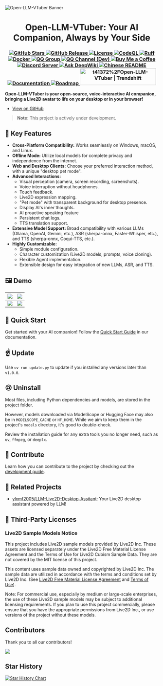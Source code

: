 <picture>
  <source media="(prefers-color-scheme: dark)" srcset="./assets/banner.jpg">
  <img alt="Open-LLM-VTuber Banner" src="./assets/banner.jpg">
</picture>

<h1 align="center">Open-LLM-VTuber: Your AI Companion, Always by Your Side</h1>

<h3 align="center">
    <a href="https://github.com/t41372/Open-LLM-VTuber" target="_blank">
        <img src="https://img.shields.io/github/stars/t41372/Open-LLM-VTuber?style=social" alt="GitHub Stars">
    </a>
    <a href="https://github.com/t41372/Open-LLM-VTuber/releases">
        <img src="https://img.shields.io/github/v/release/t41372/Open-LLM-VTuber" alt="GitHub Release">
    </a>
    <a href="https://github.com/t41372/Open-LLM-VTuber/blob/main/LICENSE">
        <img src="https://img.shields.io/github/license/t41372/Open-LLM-VTuber" alt="License">
    </a>
    <a href="https://github.com/Open-LLM-VTuber/Open-LLM-VTuber/actions/workflows/codeql.yml">
        <img src="https://github.com/Open-LLM-VTuber/Open-LLM-VTuber/actions/workflows/codeql.yml/badge.svg" alt="CodeQL">
    </a>
    <a href="https://github.com/Open-LLM-VTuber/Open-LLM-VTuber/actions/workflows/ruff.yml">
        <img src="https://github.com/Open-LLM-VTuber/Open-LLM-VTuber/actions/workflows/ruff.yml/badge.svg" alt="Ruff">
    </a>
    <a href="https://hub.docker.com/r/t41372/open-llm-vtuber">
        <img src="https://img.shields.io/badge/t41372%2FOpen--LLM--VTuber-%25230db7ed.svg?logo=docker&logoColor=blue&labelColor=white&color=blue" alt="Docker">
    </a>
    <a href="https://qm.qq.com/q/ngvNUQpuKI">
        <img src="https://img.shields.io/badge/QQ_Group-792615362-white?style=flat&logo=qq&logoColor=white" alt="QQ Group">
    </a>
    <a href="https://pd.qq.com/s/tt54r3bu">
        <img src="https://img.shields.io/badge/QQ_Channel_(dev)-pd93364606-white?style=flat&logo=qq&logoColor=white" alt="QQ Channel (Dev)">
    </a>
    <a href="https://www.buymeacoffee.com/yi.ting">
        <img src="https://img.shields.io/badge/Buy%20Me%20a%20Coffee-ffdd00?style=for-the-badge&logo=buy-me-a-coffee&logoColor=black" alt="Buy Me a Coffee">
    </a>
    <a href="https://discord.gg/3UDA8YFDXx">
        <img src="https://dcbadge.limes.pink/api/server/3UDA8YFDXx" alt="Discord Server">
    </a>
    <a href="https://deepwiki.com/Open-LLM-VTuber/Open-LLM-VTuber">
        <img src="https://deepwiki.com/badge.svg" alt="Ask DeepWiki">
    </a>
    <a href="https://github.com/t41372/Open-LLM-VTuber/blob/main/README.CN.md">
        <img src="https://img.shields.io/badge/README-中文-blue" alt="Chinese README">
    </a>
    <a href="https://open-llm-vtuber.github.io/docs/quick-start">
        <img src="https://img.shields.io/badge/Documentation-Available-green" alt="Documentation">
    </a>
    <a href="https://github.com/orgs/Open-LLM-VTuber/projects/2">
        <img src="https://img.shields.io/badge/Roadmap-GitHub_Project-yellow" alt="Roadmap">
    </a>
    <a href="https://trendshift.io/repositories/12358" target="_blank">
        <img src="https://trendshift.io/api/badge/repositories/12358" alt="t41372%2FOpen-LLM-VTuber | Trendshift" style="width: 250px; height: 55px;" width="250" height="55"/>
    </a>
</h3>

**Open-LLM-VTuber is your open-source, voice-interactive AI companion, bringing a Live2D avatar to life on your desktop or in your browser!**

*   [View on GitHub](https://github.com/Open-LLM-VTuber/Open-LLM-VTuber)

> **Note:** This project is actively under development.

## 🔑 Key Features

*   **Cross-Platform Compatibility:** Works seamlessly on Windows, macOS, and Linux.
*   **Offline Mode:** Utilize local models for complete privacy and independence from the internet.
*   **Web and Desktop Clients:** Choose your preferred interaction method, with a unique "desktop pet mode".
*   **Advanced Interactions:**
    *   Visual perception (camera, screen recording, screenshots).
    *   Voice interruption without headphones.
    *   Touch feedback.
    *   Live2D expression mapping.
    *   "Pet mode" with transparent background for desktop presence.
    *   Display AI's inner thoughts.
    *   AI proactive speaking feature
    *   Persistent chat logs.
    *   TTS translation support.
*   **Extensive Model Support:** Broad compatibility with various LLMs (Ollama, OpenAI, Gemini, etc.), ASR (sherpa-onnx, Faster-Whisper, etc.), and TTS (sherpa-onnx, Coqui-TTS, etc.).
*   **Highly Customizable:**
    *   Simple module configuration.
    *   Character customization (Live2D models, prompts, voice cloning).
    *   Flexible Agent implementation.
    *   Extensible design for easy integration of new LLMs, ASR, and TTS.

## 🖼️ Demo

| ![](./assets/i1.jpg) | ![](./assets/i2.jpg) |
|:---:|:---:|
| ![](./assets/i3.jpg) | ![](./assets/i4.jpg) |

## 🚀 Quick Start

Get started with your AI companion! Follow the [Quick Start Guide](https://open-llm-vtuber.github.io/docs/quick-start) in our documentation.

## ☝ Update

Use `uv run update.py` to update if you installed any versions later than `v1.0.0`.

## 😢 Uninstall

Most files, including Python dependencies and models, are stored in the project folder.

However, models downloaded via ModelScope or Hugging Face may also be in `MODELSCOPE_CACHE` or `HF_HOME`. While we aim to keep them in the project's `models` directory, it's good to double-check.  

Review the installation guide for any extra tools you no longer need, such as `uv`, `ffmpeg`, or `deeplx`.  

## 🤗 Contribute

Learn how you can contribute to the project by checking out the [development guide](https://docs.llmvtuber.com/docs/development-guide/overview).

## 🎉 Related Projects

*   [ylxmf2005/LLM-Live2D-Desktop-Assitant](https://github.com/ylxmf2005/LLM-Live2D-Desktop-Assitant): Your Live2D desktop assistant powered by LLM!

## 📜 Third-Party Licenses

### Live2D Sample Models Notice

This project includes Live2D sample models provided by Live2D Inc. These assets are licensed separately under the Live2D Free Material License Agreement and the Terms of Use for Live2D Cubism Sample Data. They are not covered by the MIT license of this project.

This content uses sample data owned and copyrighted by Live2D Inc. The sample data are utilized in accordance with the terms and conditions set by Live2D Inc. (See [Live2D Free Material License Agreement](https://www.live2d.jp/en/terms/live2d-free-material-license-agreement/) and [Terms of Use](https://www.live2d.com/eula/live2d-sample-model-terms_en.html)).

Note: For commercial use, especially by medium or large-scale enterprises, the use of these Live2D sample models may be subject to additional licensing requirements. If you plan to use this project commercially, please ensure that you have the appropriate permissions from Live2D Inc., or use versions of the project without these models.

## Contributors

Thank you to all our contributors!

<a href="https://github.com/Open-LLM-VTuber/Open-LLM-VTuber/graphs/contributors">
  <img src="https://contrib.rocks/image?repo=Open-LLM-VTuber/Open-LLM-VTuber" />
</a>

## Star History

[![Star History Chart](https://api.star-history.com/svg?repos=t41372/open-llm-vtuber&type=Date)](https://star-history.com/#t41372/open-llm-vtuber&Date)